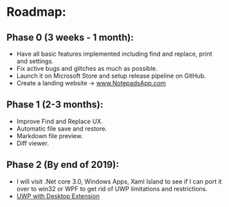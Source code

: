 ﻿# Roadmap:

## Phase 0 (3 weeks - 1 month):

* Have all basic features implemented including find and replace, print and settings.
* Fix active bugs and glitches as much as possible.
* Launch it on Microsoft Store and setup release pipeline on GitHub.
* Create a landing website -> www.NotepadsApp.com

## Phase 1 (2-3 months):

* Improve Find and Replace UX.
* Automatic file save and restore.
* Markdown file preview.
* Diff viewer.

## Phase 2 (By end of 2019):

* I will visit .Net core 3.0, Windows Apps, Xaml Island to see if I can port it over to win32 or WPF to get rid of UWP limitations and restrictions.
* [UWP with Desktop Extension](https://stefanwick.com/2018/04/06/uwp-with-desktop-extension-part-1)